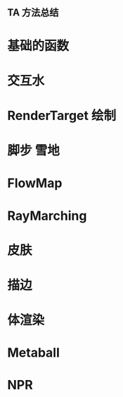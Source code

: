## TA 方法总结
# 基础的函数

# 交互水
# RenderTarget 绘制
# 脚步 雪地
# FlowMap

# RayMarching
# 皮肤
# 描边
# 体渲染
# Metaball
# NPR

